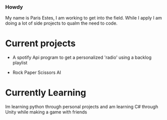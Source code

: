<!--
**Parisman1/Parisman1** is a ✨ _special_ ✨ repository because its `README.md` (this file) appears on your GitHub profile.

Here are some ideas to get you started:

- 🔭 I’m currently working on ...
- 🌱 I’m currently learning ...
- 👯 I’m looking to collaborate on ...
- 🤔 I’m looking for help with ...
- 💬 Ask me about ...
- 📫 How to reach me: ...
- 😄 Pronouns: ...
- ⚡ Fun fact: ...
-->

### Howdy
My name is Paris Estes, I am working to get into the field. While I apply I am doing a lot of side projects to qualm the need to code.

# Current projects
- A spotify Api program to get a personalized 'radio' using a backlog playlist

- Rock Paper Scissors AI 

# Currently Learning

Im learning python through personal projects and am learning C# through Unity while making a game with friends

